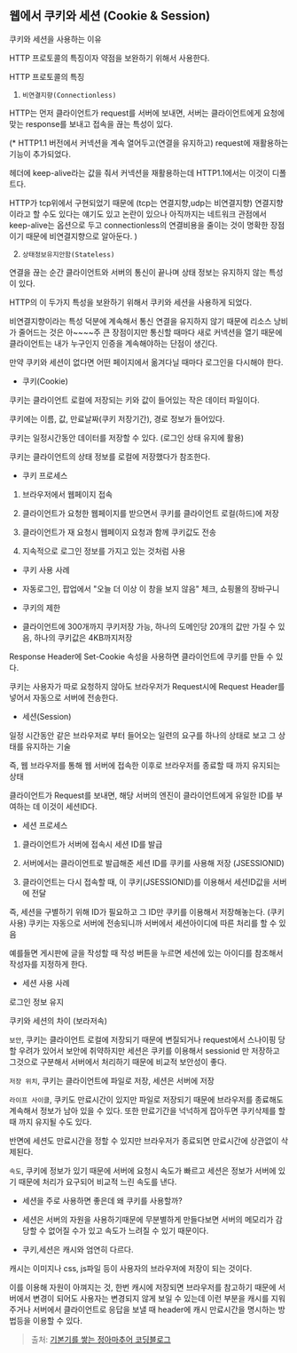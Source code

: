 ## 웹에서 쿠키와 세션 (Cookie & Session)
 
쿠키와 세션을 사용하는 이유

HTTP 프로토콜의 특징이자 약점을 보완하기 위해서 사용한다.
 
HTTP 프로토콜의 특징

1) `비연결지향(Connectionless)`

 HTTP는 먼저 클라이언트가 request를 서버에 보내면, 서버는 클라이언트에게 요청에 맞는 response를 보내고 접속을 끊는 특성이 있다.

(* HTTP1.1 버전에서 커넥션을 계속 열어두고(연결을 유지하고) request에 재활용하는 기능이 추가되었다.

헤더에 keep-alive라는 값을 줘서 커넥션을 재활용하는데 HTTP1.1에서는 이것이 디폴트다.

HTTP가 tcp위에서 구현되었기 때문에 (tcp는 연결지향,udp는 비연결지향) 연결지향이라고 할 수도 있다는 얘기도 있고 논란이 있으나 아직까지는 네트워크 관점에서 keep-alive는 옵션으로 두고 connectionless의 연결비용을 줄이는 것이 명확한 장점이기 때문에 비연결지향으로 알아둔다. )

2) `상태정보유지안함(Stateless)`

 연결을 끊는 순간 클라이언트와 서버의 통신이 끝나며 상태 정보는 유지하지 않는 특성이 있다.

HTTP의 이 두가지 특성을 보완하기 위해서 쿠키와 세션을 사용하게 되었다.

비연결지향이라는 특성 덕분에 계속해서 통신 연결을 유지하지 않기 때문에 리소스 낭비가 줄어드는 것은 아~~~~주 큰 장점이지만 통신할 때마다 새로 커넥션을 열기 때문에 클라이언트는 내가 누구인지 인증을 계속해야하는 단점이 생긴다.

만약 쿠키와 세션이 없다면 어떤 페이지에서 옮겨다닐 때마다 로그인을 다시해야 한다.

- 쿠키(Cookie)

쿠키는 클라이언트 로컬에 저장되는 키와 값이 들어있는 작은 데이터 파일이다.

쿠키에는 이름, 값, 만료날짜(쿠키 저장기간), 경로 정보가 들어있다.

쿠키는 일정시간동안 데이터를 저장할 수 있다. (로그인 상태 유지에 활용)

쿠키는 클라이언트의 상태 정보를 로컬에 저장했다가 참조한다.

- 쿠키 프로세스

1. 브라우저에서 웹페이지 접속

2. 클라이언트가 요청한 웹페이지를 받으면서 쿠키를 클라이언트 로컬(하드)에 저장

3. 클라이언트가 재 요청시 웹페이지 요청과 함께 쿠키값도 전송

4. 지속적으로 로그인 정보를 가지고 있는 것처럼 사용

- 쿠키 사용 사례

* 자동로그인, 팝업에서 "오늘 더 이상 이 창을 보지 않음" 체크, 쇼핑몰의 장바구니

- 쿠키의 제한

* 클라이언트에 300개까지 쿠키저장 가능, 하나의 도메인당 20개의 값만 가질 수 있음, 하나의 쿠키값은 4KB까지저장

Response Header에 Set-Cookie 속성을 사용하면 클라이언트에 쿠키를 만들 수 있다.

쿠키는 사용자가 따로 요청하지 않아도 브라우저가 Request시에 Request Header를 넣어서 자동으로 서버에 전송한다.

- 세션(Session)

일정 시간동안 같은 브라우저로 부터 들어오는 일련의 요구를 하나의 상태로 보고 그 상태를 유지하는 기술

즉, 웹 브라우저를 통해 웹 서버에 접속한 이후로 브라우저를 종료할 때 까지 유지되는 상태

클라이언트가 Request를 보내면, 해당 서버의 엔진이 클라이언트에게 유일한 ID를 부여하는 데 이것이 세션ID다.

- 세션 프로세스

1. 클라이언트가 서버에 접속시 세션 ID를 발급

2. 서버에서는 클라이언트로 발급해준 세션 ID를 쿠키를 사용해 저장 (JSESSIONID)

3. 클라이언트는 다시 접속할 때, 이 쿠키(JSESSIONID)를 이용해서 세션ID값을 서버에 전달

즉, 세션을 구별하기 위해 ID가 필요하고 그 ID만 쿠키를 이용해서 저장해놓는다. (쿠키사용) 쿠키는 자동으로 서버에 전송되니까 서버에서 세션아이디에 따른 처리를 할 수 있음

예를들면 게시판에 글을 작성할 때 작성 버튼을 누르면 세션에 있는 아이디를 참조해서 작성자를 지정하게 한다.

- 세션 사용 사례

로그인 정보 유지

쿠키와 세션의 차이 (보라저속)

`보안`, 쿠키는 클라이언트 로컬에 저장되기 때문에 변질되거나 request에서 스나이핑 당할 우려가 있어서 보안에 취약하지만 세션은 쿠키를 이용해서 sessionid 만 저장하고 그것으로 구분해서 서버에서 처리하기 때문에 비교적 보안성이 좋다.

`저장 위치`, 쿠키는 클라이언트에 파일로 저장, 세션은 서버에 저장

`라이프 사이클`, 쿠키도 만료시간이 있지만 파일로 저장되기 때문에 브라우저를 종료해도 계속해서 정보가 남아 있을 수 있다. 또한 만료기간을 넉넉하게 잡아두면 쿠키삭제를 할 때 까지 유지될 수도 있다.

반면에 세션도 만료시간을 정할 수 있지만 브라우저가 종료되면 만료시간에 상관없이 삭제된다.

`속도`, 쿠키에 정보가 있기 때문에 서버에 요청시 속도가 빠르고 세션은 정보가 서버에 있기 때문에 처리가 요구되어 비교적 느린 속도를 낸다.

* 세션을 주로 사용하면 좋은데 왜 쿠키를 사용할까?

- 세션은 서버의 자원을 사용하기때문에 무분별하게 만들다보면 서버의 메모리가 감당할 수 없어질 수가 있고 속도가 느려질 수 있기 때문이다.

* 쿠키,세션은 캐시와 엄연히 다르다.

캐시는 이미지나 css, js파일 등이 사용자의 브라우저에 저장이 되는 것이다.

이를 이용해 자원이 아껴지는 것, 한번 캐시에 저장되면 브라우저를 참고하기 때문에 서버에서 변경이 되어도 사용자는 변경되지 않게 보일 수 있는데 이런 부분을 캐시를 지워주거나 서버에서 클라이언트로 응답을 보낼 때 header에 캐시 만료시간을 명시하는 방법등을 이용할 수 있다. 

> 출처: [기본기를 쌓는 정아마추어 코딩블로그](https://jeong-pro.tistory.com/80)
